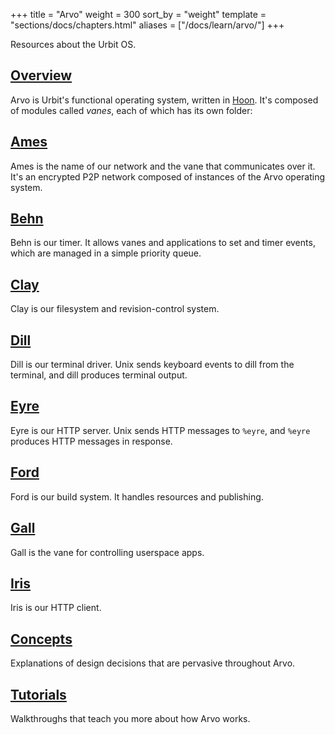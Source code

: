 +++
title = "Arvo"
weight = 300
sort_by = "weight"
template = "sections/docs/chapters.html"
aliases = ["/docs/learn/arvo/"]
+++

Resources about the Urbit OS.

## [Overview](/reference/arvo/overview)

Arvo is Urbit's functional operating system, written in [Hoon](/docs/hoon/hoon-school/). It's composed of modules called _vanes_, each of which has its own folder:

## [Ames](/reference/arvo/ames/ames)

Ames is the name of our network and the vane that communicates over it. It's an encrypted P2P network composed of instances of the Arvo operating system.

## [Behn](/reference/arvo/behn/behn)

Behn is our timer. It allows vanes and applications to set and timer events, which are managed in a simple priority queue.

## [Clay](/reference/arvo/clay/clay)

Clay is our filesystem and revision-control system.

## [Dill](/reference/arvo/dill/dill)

Dill is our terminal driver. Unix sends keyboard events to dill from the terminal, and dill produces terminal output.

## [Eyre](/reference/arvo/eyre/eyre)

Eyre is our HTTP server. Unix sends HTTP messages to `%eyre`, and `%eyre` produces HTTP messages in response.

## [Ford](/reference/arvo/ford/ford)

Ford is our build system. It handles resources and publishing.

## [Gall](/reference/arvo/gall/gall)

Gall is the vane for controlling userspace apps.

## [Iris](/reference/arvo/iris/iris)

Iris is our HTTP client.

## [Concepts](/reference/arvo/concepts/)

Explanations of design decisions that are pervasive throughout Arvo.

## [Tutorials](/reference/arvo/tutorials/)

Walkthroughs that teach you more about how Arvo works.
